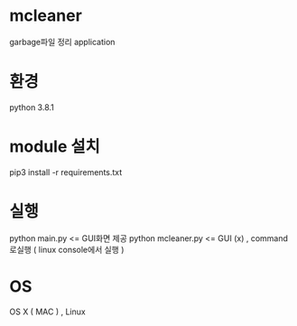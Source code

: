 # mcleaner
garbage파일 정리 application

# 환경
python 3.8.1

# module 설치
pip3 install -r requirements.txt

# 실행
python main.py <= GUI화면 제공
python mcleaner.py <= GUI (x)  , command 로실행 ( linux console에서 실행 )

# OS
OS X ( MAC )  , Linux 

